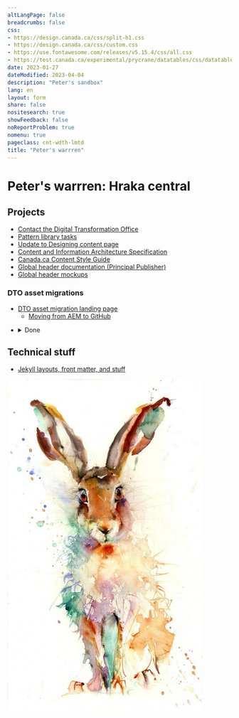 ```yaml
---
altLangPage: false
breadcrumbs: false
css:
- https://design.canada.ca/css/split-h1.css
- https://design.canada.ca/css/custom.css
- https://use.fontawesome.com/releases/v5.15.4/css/all.css
- https://test.canada.ca/experimental/prycrane/datatables/css/datatables-fun.css
date: 2023-01-27
dateModified: 2023-04-04
description: "Peter's sandbox"
lang: en
layout: form
share: false
nositesearch: true
showFeedback: false
noReportProblem: true
nomenu: true
pageclass: cnt-wdth-lmtd
title: "Peter's warrren"
---
```

<div class="row">
  <div class="col-md-8">
    <h1 property="name" id="wb-cont" dir="ltr"><span class="stacked"><span>Peter's warrren</span>: <span>Hraka central</span></span></h1>
    <h2 class="mrgn-tp-lg h3">Projects</h2>
    <ul>
      <li><a href="https://test.canada.ca/experimental/prycrane/contactus/">Contact the Digital Transformation Office</a></li>
      <li><a href="https://test.canada.ca/experimental/prycrane/pattern-library/">Pattern library tasks</a></li>
      <li><a href="https://test.canada.ca/experimental/prycrane/continuous-improvement/">Update to Designing content page</a></li>
      <li><a href="https://test.canada.ca/experimental/prycrane/architecture/">Content and Information Architecture Specification</a></li>
      <li><a href="https://test.canada.ca/experimental/prycrane/style-guide/index.html">Canada.ca Content Style Guide</a></li>
      <li><a href="https://test.canada.ca/experimental/laura/gcweb/">Global header documentation (Principal Publisher)</a></li>
      <li><a href="https://test.canada.ca/experimental/header-mockups/">Global header mockups</a></li>
    </ul>
    <h3 class="mrgn-tp-lg h4">DTO asset migrations</h3>
    <ul>
      <li><a href="https://test.canada.ca/experimental/migration/">DTO asset migration landing page</a>
        <ul>
          <li><a href="https://test.canada.ca/experimental/migration/aem-migration.html">Moving from AEM to GitHub</a></li>
        </ul>
      </li>
    </ul>
    <ul class="list-unstyled mrgn-tp-lg">
      <li>
        <details>
          <summary>Done </summary>
          <ul class="mrgn-tp-md fa-ul">
            <li><span class="fa-li"><span class="fas fa-check"></span></span><a href="https://test.canada.ca/experimental/prycrane/datatables/">dataTable fun</a></li>
            <li><span class="fa-li"><span class="fas fa-check"></span></span><a href="https://test.canada.ca/experimental/prycrane/example/">Visual examples expand and collapse?</a></li>
          </ul>
        </details>
      </li>
    </ul>
    <h2 class="mrgn-tp-lg h3">Technical stuff</h2>
    <ul>
      <li><a href="https://test.canada.ca/experimental/examples/">Jekyll layouts, front matter, and stuff</a></li>
    </ul>
  </div>
  <div class="col-md-4">
    <div class="mrgn-tp-lg"><img src="./images/bunny12.PNG" alt="" class="img-responsive"></div>
  </div>
</div>
